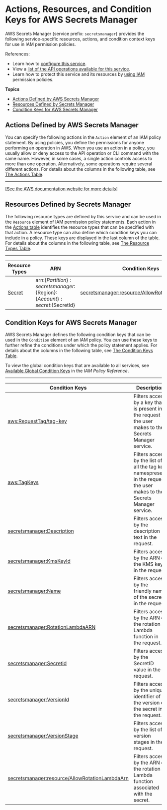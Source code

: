 # Actions, Resources, and Condition Keys for AWS Secrets Manager<a name="list_awssecretsmanager"></a>

AWS Secrets Manager \(service prefix: `secretsmanager`\) provides the following service\-specific resources, actions, and condition context keys for use in IAM permission policies\.

References:
+ Learn how to [configure this service](http://docs.aws.amazon.com/secretsmanager/latest/userguide/)\.
+ View a [list of the API operations available for this service](http://docs.aws.amazon.com/secretsmanager/latest/userguide/)\.
+ Learn how to protect this service and its resources by [using IAM](http://docs.aws.amazon.com/secretsmanager/latest/userguide/auth-and-access.html) permission policies\.

**Topics**
+ [Actions Defined by AWS Secrets Manager](#awssecretsmanager-actions-as-permissions)
+ [Resources Defined by Secrets Manager](#awssecretsmanager-resources-for-iam-policies)
+ [Condition Keys for AWS Secrets Manager](#awssecretsmanager-policy-keys)

## Actions Defined by AWS Secrets Manager<a name="awssecretsmanager-actions-as-permissions"></a>

You can specify the following actions in the `Action` element of an IAM policy statement\. By using policies, you define the permissions for anyone performing an operation in AWS\. When you use an action in a policy, you usually allow or deny access to the API operation or CLI command with the same name\. However, in some cases, a single action controls access to more than one operation\. Alternatively, some operations require several different actions\. For details about the columns in the following table, see [The Actions Table](reference_policies_actions-resources-contextkeys.md#actions_table)\.


****  
[\[See the AWS documentation website for more details\]](http://docs.aws.amazon.com/IAM/latest/UserGuide/list_awssecretsmanager.html)

## Resources Defined by Secrets Manager<a name="awssecretsmanager-resources-for-iam-policies"></a>

The following resource types are defined by this service and can be used in the `Resource` element of IAM permission policy statements\. Each action in the [Actions table](#awssecretsmanager-actions-as-permissions) identifies the resource types that can be specified with that action\. A resource type can also define which condition keys you can include in a policy\. These keys are displayed in the last column of the table\. For details about the columns in the following table, see [The Resource Types Table](reference_policies_actions-resources-contextkeys.md#resources_table)\.


****  

| Resource Types | ARN | Condition Keys | 
| --- | --- | --- | 
|   [ Secret ](http://docs.aws.amazon.com/secretsmanager/latest/userguide/reference_iam-permissions.html#iam-resources)  |  arn:$\{Partition\}:secretsmanager:$\{Region\}:$\{Account\}:secret:$\{SecretId\}  |   [ secretsmanager:resource/AllowRotationLambdaArn ](#awssecretsmanager-secretsmanager_resource_AllowRotationLambdaArn)   | 

## Condition Keys for AWS Secrets Manager<a name="awssecretsmanager-policy-keys"></a>

AWS Secrets Manager defines the following condition keys that can be used in the `Condition` element of an IAM policy\. You can use these keys to further refine the conditions under which the policy statement applies\. For details about the columns in the following table, see [The Condition Keys Table](reference_policies_actions-resources-contextkeys.md#context_keys_table)\.

To view the global condition keys that are available to all services, see [Available Global Condition Keys](reference_policies_condition-keys.html#AvailableKeys) in the *IAM Policy Reference*\.


****  

| Condition Keys | Description | Type | 
| --- | --- | --- | 
|   [ aws:RequestTag/tag\-key ](http://docs.aws.amazon.com/secretsmanager/latest/userguide/reference_iam-permissions.html#iam-contextkeys)  | Filters access by a key that is present in the request the user makes to the Secrets Manager service\. | String | 
|   [ aws:TagKeys ](http://docs.aws.amazon.com/secretsmanager/latest/userguide/reference_iam-permissions.html#iam-contextkeys)  | Filters access by the list of all the tag key namespresent in the request the user makes to the Secrets Manager service\. | String | 
|   [ secretsmanager:Description ](http://docs.aws.amazon.com/secretsmanager/latest/userguide/reference_iam-permissions.html#iam-contextkeys)  | Filters access by the description text in the request\. | String | 
|   [ secretsmanager:KmsKeyId ](http://docs.aws.amazon.com/secretsmanager/latest/userguide/reference_iam-permissions.html#iam-contextkeys)  | Filters access by the ARN of the KMS key in the request\. | String | 
|   [ secretsmanager:Name ](http://docs.aws.amazon.com/secretsmanager/latest/userguide/reference_iam-permissions.html#iam-contextkeys)  | Filters access by the friendly name of the secret in the request\. | String | 
|   [ secretsmanager:RotationLambdaARN ](http://docs.aws.amazon.com/secretsmanager/latest/userguide/reference_iam-permissions.html#iam-contextkeys)  | Filters access by the ARN of the rotation Lambda function in the request\. | ARN | 
|   [ secretsmanager:SecretId ](http://docs.aws.amazon.com/secretsmanager/latest/userguide/reference_iam-permissions.html#iam-contextkeys)  | Filters access by the SecretID value in the request\. | ARN | 
|   [ secretsmanager:VersionId ](http://docs.aws.amazon.com/secretsmanager/latest/userguide/reference_iam-permissions.html#iam-contextkeys)  | Filters access by the unique identifier of the version of the secret in the request\. | String | 
|   [ secretsmanager:VersionStage ](http://docs.aws.amazon.com/secretsmanager/latest/userguide/reference_iam-permissions.html#iam-contextkeys)  | Filters access by the list of version stages in the request\. | String | 
|   [ secretsmanager:resource/AllowRotationLambdaArn ](http://docs.aws.amazon.com/secretsmanager/latest/userguide/reference_iam-permissions.html#iam-contextkeys)  | Filters access by the ARN of the rotation Lambda function associated with the secret\. | ARN | 